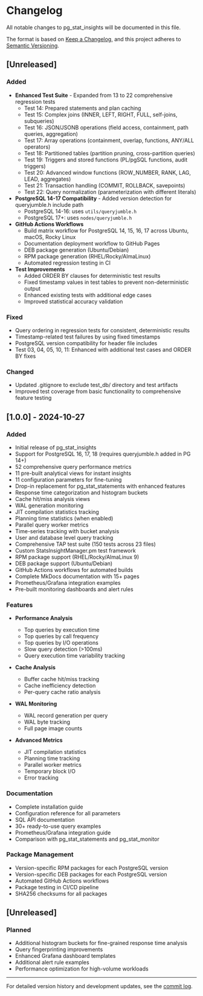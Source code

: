 # Changelog

All notable changes to pg_stat_insights will be documented in this file.

The format is based on [Keep a Changelog](https://keepachangelog.com/en/1.0.0/),
and this project adheres to [Semantic Versioning](https://semver.org/spec/v2.0.0.html).

## [Unreleased]

### Added
- **Enhanced Test Suite** - Expanded from 13 to 22 comprehensive regression tests
  - Test 14: Prepared statements and plan caching
  - Test 15: Complex joins (INNER, LEFT, RIGHT, FULL, self-joins, subqueries)
  - Test 16: JSON/JSONB operations (field access, containment, path queries, aggregation)
  - Test 17: Array operations (containment, overlap, functions, ANY/ALL operators)
  - Test 18: Partitioned tables (partition pruning, cross-partition queries)
  - Test 19: Triggers and stored functions (PL/pgSQL functions, audit triggers)
  - Test 20: Advanced window functions (ROW_NUMBER, RANK, LAG, LEAD, aggregates)
  - Test 21: Transaction handling (COMMIT, ROLLBACK, savepoints)
  - Test 22: Query normalization (parameterization with different literals)
- **PostgreSQL 14-17 Compatibility** - Added version detection for queryjumble.h include path
  - PostgreSQL 14-16: uses `utils/queryjumble.h`
  - PostgreSQL 17+: uses `nodes/queryjumble.h`
- **GitHub Actions Workflows**
  - Build matrix workflow for PostgreSQL 14, 15, 16, 17 across Ubuntu, macOS, Rocky Linux
  - Documentation deployment workflow to GitHub Pages
  - DEB package generation (Ubuntu/Debian)
  - RPM package generation (RHEL/Rocky/AlmaLinux)
  - Automated regression testing in CI
- **Test Improvements**
  - Added ORDER BY clauses for deterministic test results
  - Fixed timestamp values in test tables to prevent non-deterministic output
  - Enhanced existing tests with additional edge cases
  - Improved statistical accuracy validation

### Fixed
- Query ordering in regression tests for consistent, deterministic results
- Timestamp-related test failures by using fixed timestamps
- PostgreSQL version compatibility for header file includes
- Test 03, 04, 05, 10, 11: Enhanced with additional test cases and ORDER BY fixes

### Changed
- Updated .gitignore to exclude test_db/ directory and test artifacts
- Improved test coverage from basic functionality to comprehensive feature testing

## [1.0.0] - 2024-10-27

### Added
- Initial release of pg_stat_insights
- Support for PostgreSQL 16, 17, 18 (requires queryjumble.h added in PG 14+)
- 52 comprehensive query performance metrics
- 11 pre-built analytical views for instant insights
- 11 configuration parameters for fine-tuning
- Drop-in replacement for pg_stat_statements with enhanced features
- Response time categorization and histogram buckets
- Cache hit/miss analysis views
- WAL generation monitoring
- JIT compilation statistics tracking
- Planning time statistics (when enabled)
- Parallel query worker metrics
- Time-series tracking with bucket analysis
- User and database level query tracking
- Comprehensive TAP test suite (150 tests across 23 files)
- Custom StatsInsightManager.pm test framework
- RPM package support (RHEL/Rocky/AlmaLinux 9)
- DEB package support (Ubuntu/Debian)
- GitHub Actions workflows for automated builds
- Complete MkDocs documentation with 15+ pages
- Prometheus/Grafana integration examples
- Pre-built monitoring dashboards and alert rules

### Features
- **Performance Analysis**
  - Top queries by execution time
  - Top queries by call frequency
  - Top queries by I/O operations
  - Slow query detection (>100ms)
  - Query execution time variability tracking

- **Cache Analysis**
  - Buffer cache hit/miss tracking
  - Cache inefficiency detection
  - Per-query cache ratio analysis

- **WAL Monitoring**
  - WAL record generation per query
  - WAL byte tracking
  - Full page image counts

- **Advanced Metrics**
  - JIT compilation statistics
  - Planning time tracking
  - Parallel worker metrics
  - Temporary block I/O
  - Error tracking

### Documentation
- Complete installation guide
- Configuration reference for all parameters
- SQL API documentation
- 30+ ready-to-use query examples
- Prometheus/Grafana integration guide
- Comparison with pg_stat_statements and pg_stat_monitor

### Package Management
- Version-specific RPM packages for each PostgreSQL version
- Version-specific DEB packages for each PostgreSQL version
- Automated GitHub Actions workflows
- Package testing in CI/CD pipeline
- SHA256 checksums for all packages

## [Unreleased]

### Planned
- Additional histogram buckets for fine-grained response time analysis
- Query fingerprinting improvements
- Enhanced Grafana dashboard templates
- Additional alert rule examples
- Performance optimization for high-volume workloads

---

For detailed version history and development updates, see the [commit log](https://github.com/pgelephant/pg_stat_insights/commits/main).

